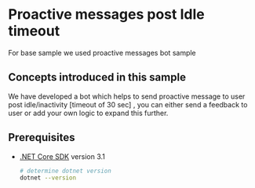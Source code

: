 # Proactive messages post Idle timeout

For base sample we used proactive messages bot sample

## Concepts introduced in this sample

We have developed a bot which helps to send proactive message to user post idle/inactivity [timeout of 30 sec] , you can either send a feedback to user or add your own logic to expand this further.

## Prerequisites

- [.NET Core SDK](https://dotnet.microsoft.com/download) version 3.1

  ```bash
  # determine dotnet version
  dotnet --version
  ```
